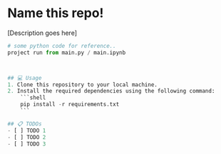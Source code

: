 # Name this repo!
[Description goes here]

```python
# some python code for reference..
project run from main.py / main.ipynb



## 💻 Usage
1. Clone this repository to your local machine.
2. Install the required dependencies using the following command:
    ```shell
    pip install -r requirements.txt
    ```

## 📋 TODOs
- [ ] TODO 1
- [ ] TODO 2
- [ ] TODO 3